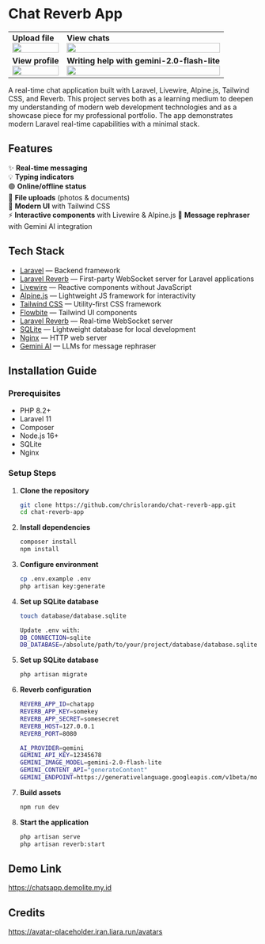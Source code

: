 # Chat Reverb App
<table>
  <tr>
    <td>
      <strong>Upload file</strong><br>
      <img src="https://github.com/user-attachments/assets/a837b236-d3a4-4e8c-a5e1-58d0bf83a213" width="100%">
    </td>
    <td>
      <strong>View chats</strong><br>
      <img src="https://github.com/user-attachments/assets/730b8f76-4f89-48e3-9cc6-fbf98d77e883" width="100%">
    </td>
  </tr>
  <tr>
    <td>
      <strong>View profile</strong><br>
      <img src="https://github.com/user-attachments/assets/8f3b01ca-9b48-4f1a-a699-ba2f22a9a3fd" width="100%">
    </td>
    <td>
      <strong>Writing help with gemini-2.0-flash-lite</strong><br>
      <img src="https://github.com/user-attachments/assets/66b309c8-3740-4801-b5d5-19ef6c374caf" width="100%">
    </td>
  </tr>
</table>



A real-time chat application built with Laravel, Livewire, Alpine.js, Tailwind CSS, and Reverb. This project serves both as a learning medium to deepen my understanding of modern web development technologies and as a showcase piece for my professional portfolio. The app demonstrates modern Laravel real-time capabilities with a minimal stack.

## Features

✨ **Real-time messaging**  
💡 **Typing indicators**  
🟢 **Online/offline status**  
📁 **File uploads** (photos & documents)  
🎨 **Modern UI** with Tailwind CSS  
⚡ **Interactive components** with Livewire & Alpine.js
🧠 **Message rephraser** with Gemini AI integration

## Tech Stack
- [Laravel](https://laravel.com/) — Backend framework
- [Laravel Reverb](https://reverb.laravel.com/) — First-party WebSocket server for Laravel applications
- [Livewire](https://livewire.laravel.com/) — Reactive components without JavaScript
- [Alpine.js](https://alpinejs.dev/) — Lightweight JS framework for interactivity
- [Tailwind CSS](https://tailwindcss.com/) — Utility-first CSS framework
- [Flowbite](https://flowbite.com/) — Tailwind UI components
- [Laravel Reverb](https://laravel.com/docs/reverb) — Real-time WebSocket server
- [SQLite](https://www.sqlite.org/) — Lightweight database for local development
- [Nginx](https://nginx.org/) — HTTP web server
- [Gemini AI](https://ai.google.dev/gemini-api/docs) — LLMs for message rephraser

## Installation Guide

### Prerequisites
- PHP 8.2+
- Laravel 11
- Composer
- Node.js 16+
- SQLite
- Nginx 

### Setup Steps

1. **Clone the repository**
   ```bash
   git clone https://github.com/chrislorando/chat-reverb-app.git
   cd chat-reverb-app

2. **Install dependencies**
   ```bash
   composer install
   npm install

3. **Configure environment**
   ```bash
   cp .env.example .env
   php artisan key:generate

4. **Set up SQLite database**
   ```bash
   touch database/database.sqlite

   Update .env with:
   DB_CONNECTION=sqlite
   DB_DATABASE=/absolute/path/to/your/project/database/database.sqlite

5. **Set up SQLite database**
   ```bash
   php artisan migrate

6. **Reverb configuration**
   ```bash
   REVERB_APP_ID=chatapp
   REVERB_APP_KEY=somekey
   REVERB_APP_SECRET=somesecret
   REVERB_HOST=127.0.0.1
   REVERB_PORT=8080

   AI_PROVIDER=gemini
   GEMINI_API_KEY=12345678
   GEMINI_IMAGE_MODEL=gemini-2.0-flash-lite
   GEMINI_CONTENT_API="generateContent"
   GEMINI_ENDPOINT=https://generativelanguage.googleapis.com/v1beta/models

7. **Build assets**
   ```bash
   npm run dev

8. **Start the application**
   ```bash
   php artisan serve
   php artisan reverb:start

## Demo Link
   https://chatsapp.demolite.my.id

## Credits
   https://avatar-placeholder.iran.liara.run/avatars